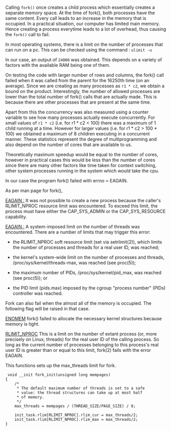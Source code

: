 Calling ```fork()``` once creates a child process which essentially creates a separate memory space. At the time of fork(), both processes have the same content. Every call leads to an increase in the memory that is occupied. In a practical situation, our computer has limited main memory. Hence creating a process everytime leads to a lot of overhead, thus causing the ```fork()``` call to fail.

In most operating systems, there is a limit on the number of processes that can run on a pc. This can be checked using the command : ```ulimit -u```

In our case, an output of ```24000``` was obtained. This depends on a variety of factors with the available RAM being one of them. 

On testing the code with larger number of rows and columns, the fork() call failed when it was called from the parent for the 16250th time (on an average). Since we are creating as many processes as ```r1 * c2```, we obtain a bound on the product. Interestingly, the number of allowed processes are lower than the total number of fork() calls that are actually made. This is because there are other processes that are present at the same time.

Apart from this the concurrency was also measured using a counter variable to see how many processes actually execute concurrently. For small values of ```r1 * c2```
(i.e. for r1 * c2 < 100) there was a maximum of 1 child running at a time. However for larger values (i.e. for r1 * c2 > 100 * 100) we obtained a maximum of 8 children executing in a concurrent manner. These statistics represent the degree of multiprogramming and also depend on the number of cores that are available to us.     

Theoretically maximum speedup would be equal to the number of cores, however in practical cases this would be less than the number of cores since there are many other factors like time taken for context switching, other system processes running in the system which would take the cpu.

In our case the program fork() failed with errno = EAGAIN.

As per man page for fork(),

<ins>EAGAIN :</ins>
It was not possible to create a new process because the caller's RLIMIT_NPROC resource limit was encountered. To exceed this limit, the process must have either the CAP_SYS_ADMIN or the CAP_SYS_RESOURCE capability.

<ins>EAGAIN :</ins>
A system-imposed limit on the number of threads was encountered.  There are a number of limits that may trigger this error:

*  the  RLIMIT_NPROC  soft resource limit (set via setrlimit(2)), which limits the number of processes and threads for a real user ID,
   was reached;

*  the kernel's system-wide limit on the number of processes and threads, /proc/sys/kernel/threads-max, was reached (see proc(5));

*  the maximum number of PIDs, /proc/sys/kernel/pid_max, was reached (see proc(5)); or

*  the PID limit (pids.max) imposed by the cgroup "process number" (PIDs) controller was reached.

Fork can also fail when the almost all of the memory is occupied. The following flag will be raised in that case.

<ins>ENOMEM</ins>
fork() failed to allocate the necessary kernel structures because memory is tight.


<ins>RLIMIT_NPROC</ins>
This is a limit on the number of extant process (or, more
precisely on Linux, threads) for the real user ID of the
calling process.  So long as the current number of
processes belonging to this process's real user ID is
greater than or equal to this limit, fork(2) fails with
the error EAGAIN.

This functions sets up the max_threads limit for fork.
```
 void __init fork_init(unsigned long mempages)
{
	/*
	 * The default maximum number of threads is set to a safe
	 * value: the thread structures can take up at most half
	 * of memory.
	 */
	max_threads = mempages / (THREAD_SIZE/PAGE_SIZE) / 8;

	init_task.rlim[RLIMIT_NPROC].rlim_cur = max_threads/2;
	init_task.rlim[RLIMIT_NPROC].rlim_max = max_threads/2;
}
```